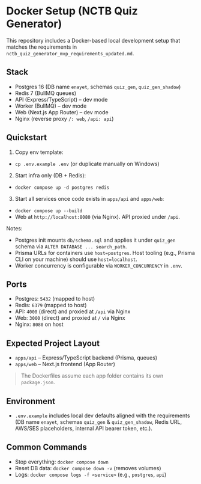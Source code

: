 # Docker Setup (NCTB Quiz Generator)

This repository includes a Docker-based local development setup that matches the requirements in `nctb_quiz_generator_mvp_requirements_updated.md`.

## Stack
- Postgres 16 (DB name `enayet`, schemas `quiz_gen`, `quiz_gen_shadow`)
- Redis 7 (BullMQ queues)
- API (Express/TypeScript) – dev mode
- Worker (BullMQ) – dev mode
- Web (Next.js App Router) – dev mode
- Nginx (reverse proxy `/: web`, `/api: api`)

## Quickstart
1) Copy env template:
- `cp .env.example .env` (or duplicate manually on Windows)

2) Start infra only (DB + Redis):
- `docker compose up -d postgres redis`

3) Start all services once code exists in `apps/api` and `apps/web`:
- `docker compose up --build`
- Web at `http://localhost:8080` (via Nginx). API proxied under `/api`.

Notes:
- Postgres init mounts `db/schema.sql` and applies it under `quiz_gen` schema via `ALTER DATABASE ... search_path`.
- Prisma URLs for containers use `host=postgres`. Host tooling (e.g., Prisma CLI on your machine) should use `host=localhost`.
- Worker concurrency is configurable via `WORKER_CONCURRENCY` in `.env`.

## Ports
- Postgres: `5432` (mapped to host)
- Redis: `6379` (mapped to host)
- API: `4000` (direct) and proxied at `/api` via Nginx
- Web: `3000` (direct) and proxied at `/` via Nginx
- Nginx: `8080` on host

## Expected Project Layout
- `apps/api` – Express/TypeScript backend (Prisma, queues)
- `apps/web` – Next.js frontend (App Router)

> The Dockerfiles assume each app folder contains its own `package.json`.

## Environment
- `.env.example` includes local dev defaults aligned with the requirements (DB name `enayet`, schemas `quiz_gen` & `quiz_gen_shadow`, Redis URL, AWS/SES placeholders, internal API bearer token, etc.).

## Common Commands
- Stop everything: `docker compose down`
- Reset DB data: `docker compose down -v` (removes volumes)
- Logs: `docker compose logs -f <service>` (e.g., `postgres`, `api`)


